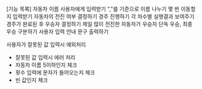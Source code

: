 [기능 목록]
자동차 이름 사용자에게 입력받기
","를 기준으로 이름 나누기
몇 번 이동할지 입력받기
자동차의 전진 여부 결정하기
경주 진행하기
각 차수별 실행결과 보여주기
경주가 완료된 후 우승자 결정하기
제일 많이 전진한 자동차가 우승자
단독 우승, 최종 우승 구분하기
사용자 입력 안내 문구 출력하기

사용자가 잘못된 값 입력시 예외처리
- 잘못된 값 입력시 에러 처리
- 자동차 이름 5이하인지 체크
- 횟수 입력에 문자가 들어오는지 체크
- 빈 값인지 체크
